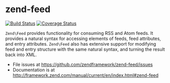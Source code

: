 # zend-feed

[![Build Status](https://secure.travis-ci.org/zendframework/zend-feed.svg?branch=master)](https://secure.travis-ci.org/zendframework/zend-feed)
[![Coverage Status](https://coveralls.io/repos/zendframework/zend-feed/badge.svg?branch=master)](https://coveralls.io/r/zendframework/zend-feed?branch=master)

`Zend\Feed` provides functionality for consuming RSS and Atom feeds. It provides
a natural syntax for accessing elements of feeds, feed attributes, and entry
attributes. `Zend\Feed` also has extensive support for modifying feed and entry
structure with the same natural syntax, and turning the result back into XML.


- File issues at https://github.com/zendframework/zend-feed/issues
- Documentation is at http://framework.zend.com/manual/current/en/index.html#zend-feed
